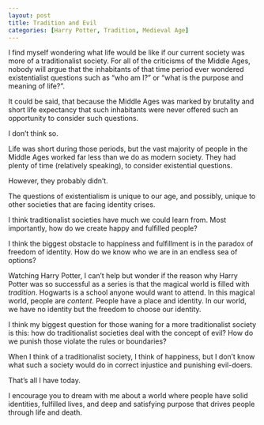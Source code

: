 ```yaml
---
layout: post
title: Tradition and Evil
categories: [Harry Potter, Tradition, Medieval Age]
---
```

I find myself wondering what life would be like if our current society was more of a traditionalist society. For all of the criticisms of the Middle Ages, nobody will argue that the inhabitants of that time period ever wondered existentialist questions such as &#8220;who am I?&#8221; or &#8220;what is the purpose and meaning of life?&#8221;.

It could be said, that because the Middle Ages was marked by brutality and short life expectancy that such inhabitants were never offered such an opportunity to consider such questions. 

I don&#8217;t think so. 

Life was short during those periods, but the vast majority of people in the Middle Ages worked far less than we do as modern society. They had plenty of time (relatively speaking), to consider existential questions.

However, they probably didn&#8217;t. 

The questions of existentialism is unique to our age, and possibly, unique to other societies that are facing identity crises. 

I think traditionalist societies have much we could learn from. Most importantly, how do we create happy and fulfilled people?

I think the biggest obstacle to happiness and fulfillment is in the paradox of freedom of identity. How do we know who we are in an endless sea of options?

Watching Harry Potter, I can&#8217;t help but wonder if the reason why Harry Potter was so successful as a series is that the magical world is filled with _tradition_. Hogwarts is a school anyone would want to attend. In this magical world, people are _content_. People have a place and identity. In our world, we have no identity but the freedom to choose our identity.

I think my biggest question for those waning for a more traditionalist society is this: how do traditionalist societies deal with the concept of evil? How do we punish those violate the rules or boundaries?

When I think of a traditionalist society, I think of happiness, but I don&#8217;t know what such a society would do in correct injustice and punishing evil-doers.

That&#8217;s all I have today. 

I encourage you to dream with me about a world where people have solid identities, fulfilled lives, and deep and satisfying purpose that drives people through life and death.